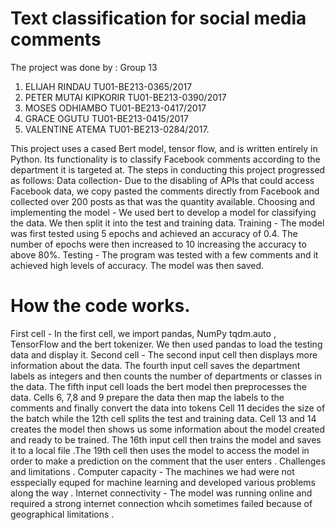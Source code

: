 # Text classification for social media comments 
The project was done by :
                  Group 13
1.	ELIJAH RINDAU             TU01-BE213-0365/2017
2.	PETER MUTAI KIPKORIR     TU01-BE213-0390/2017
3.	MOSES ODHIAMBO            TU01-BE213-0417/2017
4.	GRACE OGUTU                    TU01-BE213-0415/2017
5.	VALENTINE ATEMA          TU01-BE213-0284/2017.

This project uses a cased Bert model, tensor flow, and is written entirely in Python. Its functionality is to classify Facebook comments according to the department it is targeted at.
The steps in conducting this project progressed as follows:
  Data collection- Due to the disabling of APIs that could access Facebook data, we copy pasted the comments directly from Facebook and collected over 200 posts as that was the quantity available.
  Choosing and implementing the model - We used bert to develop a model for classifying the data. We then split it into the test and training data.
  Training - The model was first tested using 5 epochs and achieved an accuracy of 0.4. The number of epochs were then increased to 10 increasing the accuracy to above 80%.
  Testing - The program was tested with a few comments and it achieved high levels of accuracy.
  The model was then saved.
# How the code works. 
First cell - In the first cell, we import pandas, NumPy tqdm.auto , TensorFlow and the bert tokenizer. We then used pandas to load the testing data and display it. 
Second cell - The second input cell then displays more information about the data.
The fourth input cell saves the department labels as integers and then counts the number of departments or classes in the data. 
The fifth input cell loads the bert model then preprocesses the data.
Cells 6, 7,8 and 9 prepare the data then map the labels to the comments and finally convert the data into tokens 
Cell 11 decides the size of the batch while the 12th cell splits the test and training data.
Cell 13 and 14 creates the model then shows us some information about the model created and ready to be trained.
The 16th input cell then trains the model and saves it to a local file .The 19th cell then uses the model to access the model in order to make a prediction on the comment that the user enters .
Challenges and limitations .
Computer capacity - The machines we had were not esspecially equped for machine learning and developed various problems along the way .
Internet connectivity - The model was running online and required a strong internet connection whcih sometimes failed because of geographical limitations .
